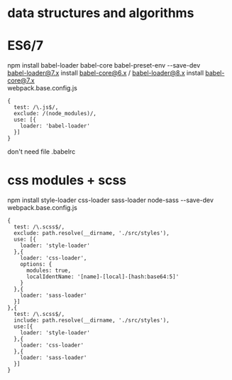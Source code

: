 # data structures and algorithms
# ES6/7
  npm install babel-loader babel-core babel-preset-env --save-dev<br>
  babel-loader@7.x install babel-core@6.x / babel-loader@8.x install babel-core@7.x<br>
  webpack.base.config.js<br>
  ```
  {
    test: /\.js$/,
    exclude: /(node_modules)/,
    use: [{
      loader: 'babel-loader'
    }]
  }
  ```
  don't need file .babelrc
# css modules + scss
  npm install style-loader css-loader sass-loader node-sass --save-dev<br>
  webpack.base.config.js<br>
  ```
  {
    test: /\.scss$/,
    exclude: path.resolve(__dirname, './src/styles'),
    use: [{
      loader: 'style-loader'
    },{
      loader: 'css-loader',
      options: {
        modules: true,
        localIdentName: '[name]-[local]-[hash:base64:5]'
      }
    },{
      loader: 'sass-loader'
    }]
  },{
    test: /\.scss$/,
    include: path.resolve(__dirname, './src/styles'),
    use:[{
      loader: 'style-loader'
    },{
      loader: 'css-loader'
    },{
      loader: 'sass-loader'
    }]
  }
  ```  